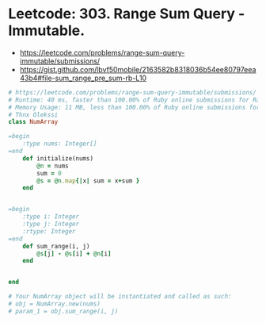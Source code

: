 # Leetcode: 303. Range Sum Query - Immutable.

- https://leetcode.com/problems/range-sum-query-immutable/submissions/
- https://gist.github.com/lbvf50mobile/2163582b8318036b54ee80797eea43b4#file-sum_range_pre_sum-rb-L10

```Ruby
# https://leetcode.com/problems/range-sum-query-immutable/submissions/ 
# Runtime: 40 ms, faster than 100.00% of Ruby online submissions for Range Sum Query - Immutable.
# Memory Usage: 11 MB, less than 100.00% of Ruby online submissions for Range Sum Query - Immutable.
# Thnx Olekssi
class NumArray

=begin
    :type nums: Integer[]
=end
    def initialize(nums)
        @n = nums
        sum = 0
        @s = @n.map{|x| sum = x+sum }
    end


=begin
    :type i: Integer
    :type j: Integer
    :rtype: Integer
=end
    def sum_range(i, j)
        @s[j] - @s[i] + @n[i]
    end


end

# Your NumArray object will be instantiated and called as such:
# obj = NumArray.new(nums)
# param_1 = obj.sum_range(i, j)
```
